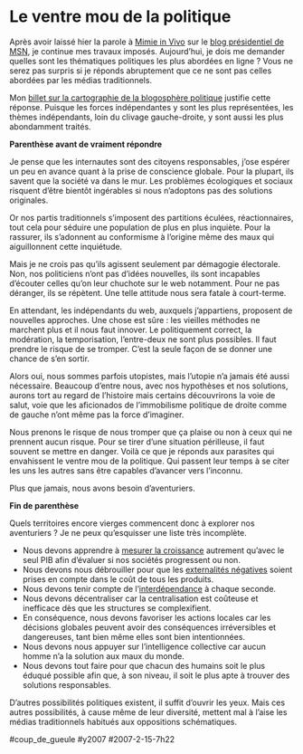 # Le ventre mou de la politique

Après avoir laissé hier la parole à [Mimie in Vivo](http://www.mimie-invivo.com) sur le [blog présidentiel de MSN](http://2007.fr.msn.com/blog/), je continue mes travaux imposés. Aujourd’hui, je dois me demander quelles sont les thématiques politiques les plus abordées en ligne ? Vous ne serez pas surpris si je réponds abruptement que ce ne sont pas celles abordées par les médias traditionnels.

Mon [billet sur la cartographie de la blogosphère politique](cartographie-de-la-blogosphere-politique.md) justifie cette réponse. Puisque les forces indépendantes y sont les plus représentées, les thèmes indépendants, loin du clivage gauche-droite, y sont aussi les plus abondamment traités.

**Parenthèse avant de vraiment répondre**

Je pense que les internautes sont des citoyens responsables, j’ose espérer un peu en avance quant à la prise de conscience globale. Pour la plupart, ils savent que la société va dans le mur. Les problèmes écologiques et sociaux risquent d’être bientôt ingérables si nous n’adoptons pas des solutions originales.

Or nos partis traditionnels s’imposent des partitions éculées, réactionnaires, tout cela pour séduire une population de plus en plus inquiète. Pour la rassurer, ils s’adonnent au conformisme à l’origine même des maux qui aiguillonnent cette inquiétude.

Mais je ne crois pas qu’ils agissent seulement par démagogie électorale. Non, nos politiciens n’ont pas d’idées nouvelles, ils sont incapables d’écouter celles qu’on leur chuchote sur le web notamment. Pour ne pas déranger, ils se répètent. Une telle attitude nous sera fatale à court-terme.

En attendant, les indépendants du web, auxquels j’appartiens, proposent de nouvelles approches. Une chose est sûre : les vieilles méthodes ne marchent plus et il nous faut innover. Le politiquement correct, la modération, la temporisation, l’entre-deux ne sont plus possibles. Il faut prendre le risque de se tromper. C’est la seule façon de se donner une chance de s’en sortir.

Alors oui, nous sommes parfois utopistes, mais l’utopie n’a jamais été aussi nécessaire. Beaucoup d’entre nous, avec nos hypothèses et nos solutions, aurons tort au regard de l’histoire mais certains découvrirons la voie de salut, voie que les aficionados de l’immobilisme politique de droite comme de gauche n’ont même pas la force d’imaginer.

Nous prenons le risque de nous tromper que ça plaise ou non à ceux qui ne prennent aucun risque. Pour se tirer d’une situation périlleuse, il faut souvent se mettre en danger. Voilà ce que je réponds aux parasites qui envahissent le ventre mou de la politique. Qui passent leur temps à se citer les uns les autres sans être capables d’avancer vers l’inconnu.

Plus que jamais, nous avons besoin d’aventuriers.

**Fin de parenthèse**

Quels territoires encore vierges commencent donc à explorer nos aventuriers ? Je ne peux qu’esquisser une liste très incomplète.

* Nous devons apprendre à [mesurer la croissance](../../2006/5/croissance-illusoire.md) autrement qu’avec le seul PIB afin d’évaluer si nos sociétés progressent ou non.
* Nous devons nous débrouiller pour que les [externalités négatives](jose-bove-live.md) soient prises en compte dans le coût de tous les produits.
* Nous devons tenir compte de l’[interdépendance](../../2006/6/declaration-d%e2%80%99interdependance.md) à chaque seconde.
* Nous devons décentraliser car la centralisation est coûteuse et inefficace dès que les structures se complexifient.
* En conséquence, nous devons favoriser les actions locales car les décisions globales peuvent avoir des conséquences irréversibles et dangereuses, tant bien même elles sont bien intentionnées.
* Nous devons nous appuyer sur l’intelligence collective car aucun homme n’a la solution aux maux du monde.
* Nous devons tout faire pour que chacun des humains soit le plus éduqué possible afin que, à son niveau, il soit le plus apte à trouver des solutions responsables.

D’autres possibilités politiques existent, il suffit d’ouvrir les yeux. Mais ces autres possibilités, à cause même de leur diversité, mettent mal à l’aise les médias traditionnels habitués aux oppositions schématiques.

#coup_de_gueule #y2007 #2007-2-15-7h22
